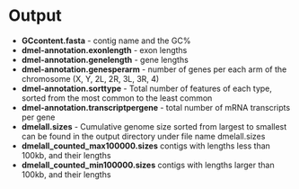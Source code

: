 # Output

- **GCcontent.fasta** - contig name and the GC%
- **dmel-annotation.exonlength** - exon lengths
- **dmel-annotation.genelength** - gene lengths
- **dmel-annotation.genesperarm** - number of genes per each arm of the chromosome (X, Y, 2L, 2R, 3L, 3R, 4)
- **dmel-annotation.sorttype** - Total number of features of each type, sorted from the most common to the least common
- **dmel-annotation.transcriptpergene** - total number of mRNA transcripts per gene
- **dmelall.sizes** - Cumulative genome size sorted from largest to smallest can be found in the output directory under file name dmelall.sizes
- **dmelall_counted_max100000.sizes** contigs with lengths less than 100kb, and their lengths
- **dmelall_counted_min100000.sizes** contigs with lengths larger than 100kb, and their lengths

